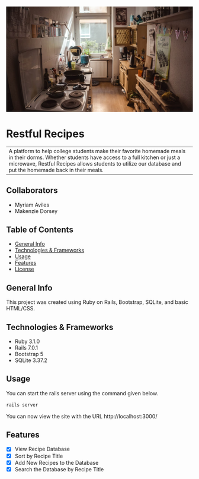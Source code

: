 ![Come Cook With Us!](https://github.com/myrum/rose-hack-2022/blob/main/app/assets/images/header%20background.png)

# Restful Recipes
<table>
<tr>
<td>
A platform to help college students make their favorite homemade meals in their dorms. Whether students have access to a full kitchen or just a microwave, Restful Recipes allows students to utilize our database and put the homemade back in their meals.
</td>
</tr>
</table>

## Collaborators
- Myriam Aviles
- Makenzie Dorsey


## Table of Contents
* [General Info](#general-info)
* [Technologies & Frameworks](#technologies-frameworks)
* [Usage](#usage)
* [Features](#features)
* [License](#license)

## General Info

This project was created using Ruby on Rails, Bootstrap, SQLite, and basic HTML/CSS.

## Technologies & Frameworks

- Ruby 3.1.0
- Rails 7.0.1
- Bootstrap 5
- SQLite 3.37.2

## Usage
You can start the rails server using the command given below.

```ruby
rails server
```

You can now view the site with the URL http://localhost:3000/

## Features

- [x] View Recipe Database
- [x] Sort by Recipe Title
- [x] Add New Recipes to the Database
- [x] Search the Database by Recipe Title

<!-- #### 1. Viewing and Sorting Recipes
Within the table, the user has the option to sort the recipes in alphabetical order, by difficulty level, or by the amount of time it takes to complete.

The 'See More' section of the table allows the user to see the recipe instructions of their chosen meal.

#### 2. Adding New Recipes
New recipes are able to be added to the database when all the fields have been filled out and validated. The user will be redirected back to the homepage when the recipe is submitted. -->

<!-- ## License -->
